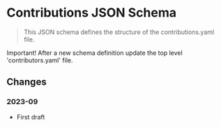 # Contributions JSON Schema

> This JSON schema defines the structure of the contributions.yaml file.

Important! After a new schema definition update the top level 'contributors.yaml' file.

## Changes

### 2023-09

- First draft
